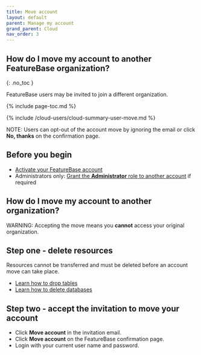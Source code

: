```yaml
---
title: Move account
layout: default
parent: Manage my account
grand_parent: Cloud
nav_order: 3
---
```


## How do I move my account to another FeatureBase organization?
{: .no_toc }

FeatureBase users may be invited to join a different organization.

{% include page-toc.md %}

{% include /cloud-users/cloud-summary-user-move.md %}

NOTE: Users can opt-out of the account move by ignoring the email or click **No, thanks** on the confirmation page.

## Before you begin

* [Activate your FeatureBase account](/docs/cloud/my-account/cloud-user-activate-account)
* Administrators only: [Grant the **Administrator** role to another account](/docs/cloud/cloud-users/cloud-user-edit-role) if required

## How do I move my account to another organization?

WARNING: Accepting the move means you **cannot** access your original organization.

## Step one - delete resources

Resources cannot be transferred and must be deleted before an account move can take place.

* [Learn how to drop tables](/docs/cloud/cloud-tables/cloud-table-delete)
* [Learn how to delete databases](/docs/cloud/cloud-databases/cloud-db-delete)

## Step two - accept the invitation to move your account

* Click **Move account** in the invitation email.
* Click **Move account** on the FeatureBase confirmation page.
* Login with your current user name and password.

